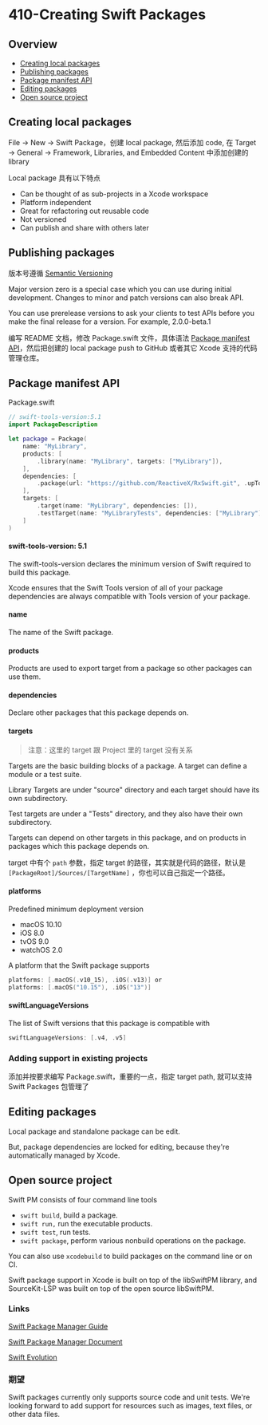 # 410-Creating Swift Packages

## Overview

-   [Creating local packages](#creating-local-packages)
-   [Publishing packages](#publishing-packages)
-   [Package manifest API](#package-manifest-api)
-   [Editing packages](#editing-packages)
-   [Open source project](#open-source-project)

## Creating local packages

File -> New -> Swift Package，创建 local package, 然后添加 code, 在 Target -> General -> Framework, Libraries, and Embedded Content 中添加创建的 library

Local package 具有以下特点

-   Can be thought of as sub-projects in a Xcode workspace
-   Platform independent
-   Great for refactoring out reusable code
-   Not versioned
-   Can publish and share with others later

##  Publishing packages

版本号遵循 [Semantic Versioning](https://semver.org/)

Major version zero is a special case which you can use during initial development. Changes to minor and patch versions can also break API.

You can use prerelease versions to ask your clients to test APIs before you make the final release for a version. For example, 2.0.0-beta.1

编写 README 文档，修改 Package.swift 文件，具体语法 [Package manifest API](#package-manifest-api)，然后把创建的 local package push  to GitHub 或者其它 Xcode 支持的代码管理仓库。

## Package manifest API

Package.swift

```swift
// swift-tools-version:5.1
import PackageDescription

let package = Package(
    name: "MyLibrary",
    products: [
        .library(name: "MyLibrary", targets: ["MyLibrary"]),
    ],
    dependencies: [
    	.package(url: "https://github.com/ReactiveX/RxSwift.git", .upToNextMajor(from: "5.0.0")),
    ],
    targets: [
        .target(name: "MyLibrary", dependencies: []),
        .testTarget(name: "MyLibraryTests", dependencies: ["MyLibrary"]),
    ]
)
```

####  swift-tools-version: 5.1

The swift-tools-version declares the minimum version of Swift required to build this package.

Xcode ensures that the Swift Tools version of all of your package dependencies are always compatible with Tools version of your package.

#### name

The name of the Swift package.

#### products

Products are used to export target from a package so other packages can use them.

#### dependencies

Declare other packages that this package depends on.

#### targets

>   注意：这里的 target 跟 Project 里的 target 没有关系
>

Targets are the basic building blocks of a package. A target can define a module or a test suite. 

Library Targets are under "source" directory and each target should have its own subdirectory.

Test targets are under a "Tests" directory, and they also have their own subdirectory.  

Targets can depend on other targets in this package, and on products in packages which this package depends on.

target 中有个 `path` 参数，指定 target 的路径，其实就是代码的路径，默认是`[PackageRoot]/Sources/[TargetName]` ，你也可以自己指定一个路径。

#### platforms

Predefined minimum deployment version

-   macOS 10.10
-   iOS 8.0
-   tvOS 9.0
-   watchOS 2.0

A platform that the Swift package supports

```swift
platforms: [.macOS(.v10_15), .iOS(.v13)] or 
platforms: [.macOS("10.15"), .iOS("13")]
```

#### swiftLanguageVersions

The list of Swift versions that this package is compatible with

```swift
swiftLanguageVersions: [.v4, .v5]
```

### Adding support in existing projects


添加并按要求编写 Package.swift，重要的一点，指定 target path, 就可以支持 Swift Packages 包管理了

## Editing packages

Local package and standalone package can be edit.

But, package dependencies are locked for editing, because they're automatically managed by Xcode.

## Open source project

Swift PM consists of four command line tools

-   `swift build`, build a package.
-   `swift run,` run the executable products.
-   `swift test`, run tests.
-   `swift package`, perform various nonbuild operations on the package.

 You can also use `xcodebuild` to build packages on the command line or on CI.

Swift package support in Xcode is built on top of the libSwiftPM library, and SourceKit-LSP was built on top of the open source libSwiftPM.

### Links

[Swift Package Manager Guide](https://swift.org/package-manager/)

[Swift Package Manager Document](https://docs.swift.org/package-manager/)

[Swift Evolution](github.com/apple/swift-evolution)

### 期望

Swift packages currently only supports source code and unit tests. We're looking forward to add support for resources such as images, text files, or other data files.
